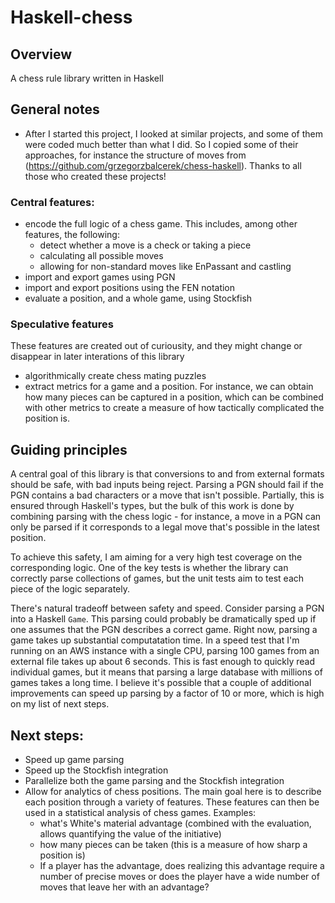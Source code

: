 # Haskell-chess

## Overview

A chess rule library written in Haskell

## General notes

- After I started this project, I looked at similar projects, and some of them were coded much better than what I did. So I copied some of their approaches, for instance the structure of moves from (https://github.com/grzegorzbalcerek/chess-haskell). Thanks to all those who created these projects!

### Central features:

- encode the full logic of a chess game. This includes, among other features, the following:
  - detect whether a move is a check or taking a piece
  - calculating all possible moves
  - allowing for non-standard moves like EnPassant and castling
- import and export games using PGN
- import and export positions using the FEN notation
- evaluate a position, and a whole game, using Stockfish

### Speculative features
These features are created out of curiousity, and they might change or disappear in later interations of this library

- algorithmically create chess mating puzzles
- extract metrics for a game and a position. For instance, we can obtain how many pieces can be captured in a position, which can be combined with other metrics to create a measure of how tactically complicated the position is.

## Guiding principles

A central goal of this library is that conversions to and from external formats should be safe, with bad inputs being reject. Parsing a PGN should fail if the PGN contains a bad characters or a move that isn't possible. Partially, this is ensured through Haskell's types, but the bulk of this work is done by combining parsing with the chess logic - for instance, a move in a PGN can only be parsed if it corresponds to a legal move that's possible in the latest position. 

To achieve this safety, I am aiming for a very high test coverage on the corresponding logic. One of the key tests is whether the library can correctly parse collections of games, but the unit tests aim to test each piece of the logic separately.

There's natural tradeoff between safety and speed. Consider parsing a PGN into a Haskell `Game`. This parsing could probably be dramatically sped up if one assumes that the PGN describes a correct game. Right now, parsing a game takes up substantial computatation time. In a speed test that I'm running on an AWS instance with a single CPU, parsing 100 games from an external file takes up about 6 seconds. This is fast enough to quickly read individual games, but it means that parsing a large database with millions of games takes a long time. I believe it's possible that a couple of additional improvements can speed up parsing by a factor of 10 or more, which is high on my list of next steps.

## Next steps:

- Speed up game parsing
- Speed up the Stockfish integration
- Parallelize both the game parsing and the Stockfish integration
- Allow for analytics of chess positions. The main goal here is to describe each position through a variety of features. These features can then be used in a statistical analysis of chess games. Examples:
  - what's White's material advantage (combined with the evaluation, allows quantifying the value of the initiative)
  - how many pieces can be taken (this is a measure of how sharp a position is)
  - If a player has the advantage, does realizing this advantage require a number of precise moves or does the player have a wide number of moves that leave her with an advantage?
